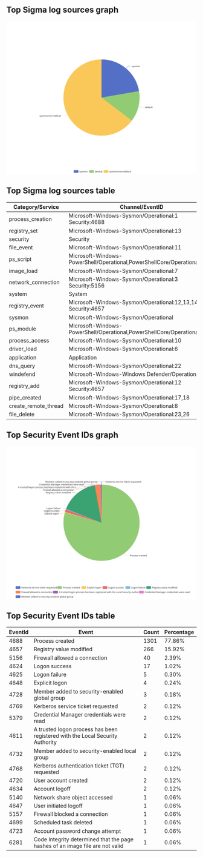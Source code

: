 
## Top Sigma log sources graph
![Top Sigma log sources](Windows-Events-with-Sigma-Rules.svg)
## Top Sigma log sources table
| Category/Service | Channel/EventID | Count | Percentage | Rules | Source |
|------------------|-----------------|-------|------------|-------|--------|
| process_creation | Microsoft-Windows-Sysmon/Operational:1<br>Security:4688 | 2683 | 58.17% | 2683 | sysmon |
| registry_set | Microsoft-Windows-Sysmon/Operational:13 | 432 | 9.37% | 432 | sysmon |
| security | Security | 253 | 5.49% | 253 | default |
| file_event | Microsoft-Windows-Sysmon/Operational:11 | 209 | 4.53% | 209 | sysmon |
| ps_script | Microsoft-Windows-PowerShell/Operational,PowerShellCore/Operational:4104 | 184 | 3.99% | 184 | default |
| image_load | Microsoft-Windows-Sysmon/Operational:7 | 119 | 2.58% | 119 | sysmon |
| network_connection | Microsoft-Windows-Sysmon/Operational:3<br>Security:5156 | 104 | 2.25% | 104 | sysmon |
| system | System | 94 | 2.04% | 94 | default |
| registry_event | Microsoft-Windows-Sysmon/Operational:12,13,14<br>Security:4657 | 80 | 1.73% | 80 | sysmon |
| sysmon | Microsoft-Windows-Sysmon/Operational | 62 | 1.34% | 62 | sysmon |
| ps_module | Microsoft-Windows-PowerShell/Operational,PowerShellCore/Operational:4103 | 35 | 0.76% | 35 | sysmon |
| process_access | Microsoft-Windows-Sysmon/Operational:10 | 32 | 0.69% | 32 | sysmon |
| driver_load | Microsoft-Windows-Sysmon/Operational:6 | 32 | 0.69% | 32 | sysmon |
| application | Application | 30 | 0.65% | 30 | default |
| dns_query | Microsoft-Windows-Sysmon/Operational:22 | 24 | 0.52% | 24 | sysmon |
| windefend | Microsoft-Windows-Windows Defender/Operational | 21 | 0.46% | 21 | default |
| registry_add | Microsoft-Windows-Sysmon/Operational:12<br>Security:4657 | 20 | 0.43% | 20 | sysmon |
| pipe_created | Microsoft-Windows-Sysmon/Operational:17,18 | 20 | 0.43% | 20 | sysmon |
| create_remote_thread | Microsoft-Windows-Sysmon/Operational:8 | 16 | 0.35% | 16 | sysmon |
| file_delete | Microsoft-Windows-Sysmon/Operational:23,26 | 14 | 0.30% | 14 | sysmon |

## Top Security Event IDs graph
![Top Security Event IDs](Windows-Events-Security-IDs.svg)

## Top Security Event IDs table
| EventId | Event | Count | Percentage |
|---------|-------|-------|------------|
| 4688 | Process created | 1301 | 77.86% |
| 4657 | Registry value modified | 266 | 15.92% |
| 5156 | Firewall allowed a connection | 40 | 2.39% |
| 4624 | Logon success | 17 | 1.02% |
| 4625 | Logon failure | 5 | 0.30% |
| 4648 | Explicit logon | 4 | 0.24% |
| 4728 | Member added to security-enabled global group | 3 | 0.18% |
| 4769 | Kerberos service ticket requested | 2 | 0.12% |
| 5379 | Credential Manager credentials were read | 2 | 0.12% |
| 4611 | A trusted logon process has been registered with the Local Security Authority | 2 | 0.12% |
| 4732 | Member added to security-enabled local group | 2 | 0.12% |
| 4768 | Kerberos authentication ticket (TGT) requested | 2 | 0.12% |
| 4720 | User account created | 2 | 0.12% |
| 4634 | Account logoff | 2 | 0.12% |
| 5140 | Network share object accessed | 1 | 0.06% |
| 4647 | User initiated logoff | 1 | 0.06% |
| 5157 | Firewall blocked a connection | 1 | 0.06% |
| 4699 | Scheduled task deleted | 1 | 0.06% |
| 4723 | Account password change attempt | 1 | 0.06% |
| 6281 | Code Integrity determined that the page hashes of an image file are not valid  | 1 | 0.06% |
